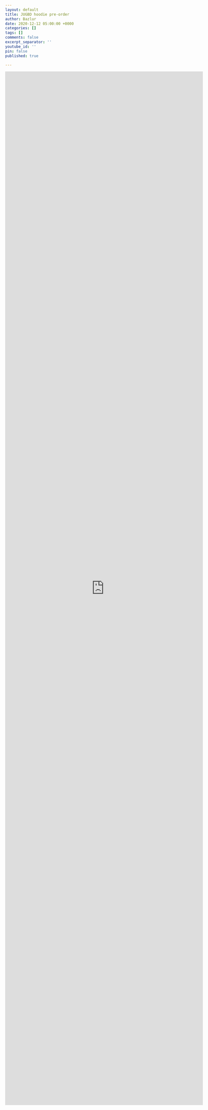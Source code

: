 ```yaml
---
layout: default
title: JUGBD hoodie pre-order
author: Bazlur
date: 2020-12-12 05:00:00 +0000
categories: []
tags: []
comments: false
excerpt_separator: ''
youtube_id: ''
pin: false
published: true

---
```

<iframe src="https://docs.google.com/forms/d/e/1FAIpQLScaJGbHAziD_OyrvZdFZI1QjNuzUlN4MM1WUVJuH6Ekzfv2Vw/viewform?embedded=true" width="640" height="3336" frameborder="0" marginheight="0" marginwidth="0">Loading…</iframe>
